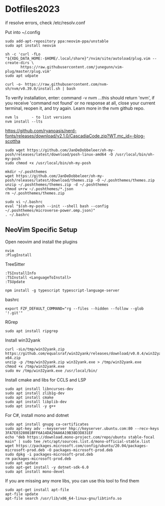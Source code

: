 # Dotfiles2023

if resolve errors, check /etc/resolv.conf

Put into ~/.config

```
sudo add-apt-repository ppa:neovim-ppa/unstable
sudo apt install neovim

sh -c 'curl -fLo "${XDG_DATA_HOME:-$HOME/.local/share}"/nvim/site/autoload/plug.vim --create-dirs \
       https://raw.githubusercontent.com/junegunn/vim-plug/master/plug.vim'
sudo apt udpate

curl -o- https://raw.githubusercontent.com/nvm-sh/nvm/v0.39.0/install.sh | bash
```
To verify installation, enter: command -v nvm ...this should return 'nvm', if you receive 'command not found' or no response at all, close your current terminal, reopen it, and try again. Learn more in the nvm github repo.
```
nvm ls      - to list versions
nvm install --lts
```

https://github.com/ryanoasis/nerd-fonts/releases/download/v2.1.0/CascadiaCode.zip?WT.mc_id=-blog-scottha
```
sudo wget https://github.com/JanDeDobbeleer/oh-my-posh/releases/latest/download/posh-linux-amd64 -O /usr/local/bin/oh-my-posh
sudo chmod +x /usr/local/bin/oh-my-posh

mkdir ~/.poshthemes
wget https://github.com/JanDeDobbeleer/oh-my-posh/releases/latest/download/themes.zip -O ~/.poshthemes/themes.zip
unzip ~/.poshthemes/themes.zip -d ~/.poshthemes
chmod u+rw ~/.poshthemes/*.json
rm ~/.poshthemes/themes.zip
```

```
sudo vi ~/.bashrc
eval "$(oh-my-posh --init --shell bash --config ~/.poshthemes/microverse-power.omp.json)"
. ~/.bashrc
```

## NeoVim Specific Setup
Open neovim and install the plugins
```
nvim
:PlugInstall
```
TreeSitter
```
:TSInstallInfo
:TSInstall <LanguageToInstall>
:TSUpdate
```

```
npm install -g typescript typescript-language-server
```
bashrc
```
export FZF_DEFAULT_COMMAND="rg --files --hidden --follow --glob '!.git'"
```
RGrep
```
sudo apt install ripgrep
```

Install win32yank
```
curl -sLo/tmp/win32yank.zip https://github.com/equalsraf/win32yank/releases/download/v0.0.4/win32yank-x64.zip
unzip -p /tmp/win32yank.zip win32yank.exe > /tmp/win32yank.exe
chmod +x /tmp/win32yank.exe
sudo mv /tmp/win32yank.exe /usr/local/bin/
```

Install cmake and libs for CCLS and LSP
```
sudo apt install libncurses-dev
sudo apt install zlib1g-dev
sudo apt install cmake
sudo apt install libplib-dev
sudo apt install -y g++
```
For C#, install mono and dotnet
```
sudo apt install gnupg ca-certificates
sudo apt-key adv --keyserver hkp://keyserver.ubuntu.com:80 --recv-keys 3FA7E0328081BFF6A14DA29AA6A19B38D3D831EF
echo "deb https://download.mono-project.com/repo/ubuntu stable-focal main" | sudo tee /etc/apt/sources.list.d/mono-official-stable.list
wget https://packages.microsoft.com/config/ubuntu/20.04/packages-microsoft-prod.deb -O packages-microsoft-prod.deb
sudo dpkg -i packages-microsoft-prod.deb
rm packages-microsoft-prod.deb
sudo apt update
sudo apt-get install -y dotnet-sdk-6.0
sudo apt install mono-devel
```

If you are missing any more libs, you can use this tool to find them
```
sudo apt-get install apt-file
apt-file update
apt-file search /usr/lib/x86_64-linux-gnu/libtinfo.so
```
